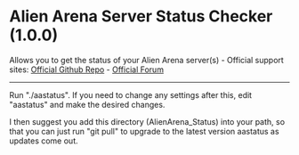 # Alien Arena Server Status Checker (1.0.0)
Allows you to get the status of your Alien Arena server(s) -  Official support sites: [Official Github Repo](https://github.com/fstltna/AlienArena_Status) - [Official Forum](https://alienarena.gameplayer.club/index.php/forum/alien-arena-tools)

---

Run "./aastatus". If you need to change any settings after this, edit "aastatus" and make the desired changes.

I then suggest you add this directory (AlienArena_Status) into your path, so that you can just run "git pull" to upgrade to the latest version aastatus as updates come out.

